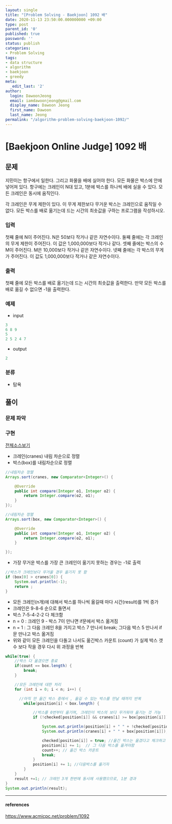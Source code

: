 ```yaml
---
layout: single
title: "[Problem Solving - Baekjoon] 1092 배"
date: 2020-11-13 23:50:00.000000000 +09:00
type: post
parent_id: '0'
published: true
password: ''
status: publish
categories:
- Problem Solving
tags:
- data structure
- algorithm
- baekjoon
- greedy
meta:
  _edit_last: '2'
author:
  login: DawoonJeong
  email: iamdawoonjeong@gmail.com
  display_name: Dawoon Jeong
  first_name: Dawoon
  last_name: Jeong
permalink: "/algorithm-problem-solving-baekjoon-1092/"
---
```

# [Baekjoon Online Judge] 1092 배

## 문제
지민이는 항구에서 일한다. 그리고 화물을 배에 실어야 한다. 모든 화물은 박스에 안에 넣어져 있다. 항구에는 크레인이 N대 있고, 1분에 박스를 하나씩 배에 실을 수 있다. 모든 크레인은 동시에 움직인다.

각 크레인은 무게 제한이 있다. 이 무게 제한보다 무거운 박스는 크레인으로 움직일 수 없다. 모든 박스를 배로 옮기는데 드는 시간의 최솟값을 구하는 프로그램을 작성하시오.

### 입력
첫째 줄에 N이 주어진다. N은 50보다 작거나 같은 자연수이다. 둘째 줄에는 각 크레인의 무게 제한이 주어진다. 이 값은 1,000,000보다 작거나 같다. 셋째 줄에는 박스의 수 M이 주어진다. M은 10,000보다 작거나 같은 자연수이다. 넷째 줄에는 각 박스의 무게가 주어진다. 이 값도 1,000,000보다 작거나 같은 자연수이다.

### 출력
첫째 줄에 모든 박스를 배로 옮기는데 드는 시간의 최솟값을 출력한다. 만약 모든 박스를 배로 옮길 수 없으면 -1을 출력한다.

### 예제

- input

```java
3
6 8 9
5
2 5 2 4 7
```

- output

```java
2
```

### 분류
- 탐욕

## 풀이

### 문제 파악

### 구현

[전체소스보기]()

- 크레인(cranes) 내림 차순으로 정렬
- 박스(box)를 내림차순으로 정렬

```java
//내림차순 정렬
Arrays.sort(cranes, new Comparator<Integer>() {

    @Override
    public int compare(Integer o1, Integer o2) {
        return Integer.compare(o2, o1);
    }
});

//내림차순 정렬
Arrays.sort(box, new Comparator<Integer>() {

    @Override
    public int compare(Integer o1, Integer o2) {
        return Integer.compare(o2, o1);
    }

});     
```

- 가장 무거운 박스를 가장 큰 크레인이 옮기지 못하는 경우는 -1로 출력

```java
//박스가 크레인보다 무거울 경우 옮기지 못 함
if (box[0] > cranes[0]) {
    System.out.println(-1);
    return ;
}
```

- 모든 크레인(n개)에 대해서 박스를 하나씩 옮길때 마다 시간(result)를 1씩 증가
- 크레인은  9-8-6  순으로 돌면서
- 박스 7-5-4-2-2 다 체크함
- n = 0 : 크레인 9 - 박스 7이 만나면  if문에서 박스 옮겨짐
- n = 1 : 그 다음 크레인 8을 가지고 박스 7 만나서 break; 그다음 박스 5 만나서 if 문 만나고 박스 옮겨짐
- 위와 같이 모든 크레인을 다돌고 나서도 옮긴박스 카운트 (count) 가 실제 박스 갯수 보다 작을 경우 다시 위 과정을 반복


```java
while(true) {
    //박스 다 옮겼으면 종료
    if(count == box.length) {
        break;
    }

    //모든 크레인에 대한 처리
    for (int i = 0; i < n; i++) {

      //아직 안 옮긴 박스 중에서 , 옮길 수 있는 박스를 만날 때까지 반복
        while(position[i] < box.length) {

            //박스를 0번부터 옮기며, 크레인이 박스의 보다 무거워야 옮기는 것 가능
            if (!checked[position[i]] && cranes[i] >= box[position[i]]){

                System.out.println(position[i] + " " + !checked[position[i]] );
                System.out.println(cranes[i] + " " + box[position[i]]);

                checked[position[i]] = true; //옮긴 박스는 옮겼다고 체크하고  
                position[i] += 1;  // 그 다음 박스를 옮겨야함
                count++; // 옮긴 박스 카운트
                break;
            }
            position[i] += 1; //다음박스를 옮기자
        }
    }
    result +=1; // 크레인 3개 한번에 동시에 사용했으므로, 1분 경과
}
System.out.println(result);
```

---
#### references
<https://www.acmicpc.net/problem/1092>
